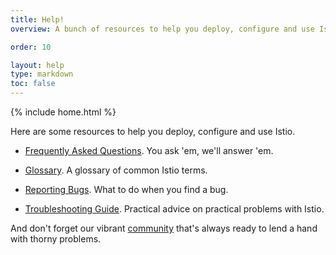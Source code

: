 ```yaml
---
title: Help!
overview: A bunch of resources to help you deploy, configure and use Istio.

order: 10

layout: help
type: markdown
toc: false
---
```

{% include home.html %}

Here are some resources to help you deploy, configure and use Istio.

- [Frequently Asked Questions]({{home}}/help/faq/). You ask 'em, we'll answer 'em.

- [Glossary]({{home}}/help/glossary.html). A glossary of common Istio terms.

- [Reporting Bugs]({{home}}/help/bugs.html). What to do when you find a bug.

- [Troubleshooting Guide]({{home}}/help/troubleshooting.html). Practical advice on practical problems with Istio.

And don't forget our vibrant [community]({{home}}/community.html) that's always ready to lend a hand
with thorny problems.
